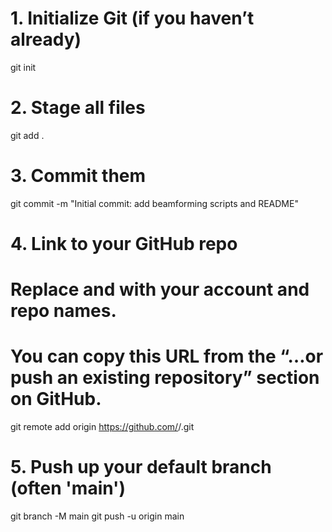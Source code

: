 # 1. Initialize Git (if you haven’t already)
git init

# 2. Stage all files
git add .

# 3. Commit them
git commit -m "Initial commit: add beamforming scripts and README"

# 4. Link to your GitHub repo
#    Replace <USERNAME> and <REPO> with your account and repo names.
#    You can copy this URL from the “…or push an existing repository” section on GitHub.
git remote add origin https://github.com/<USERNAME>/<REPO>.git

# 5. Push up your default branch (often 'main')
git branch -M main
git push -u origin main
